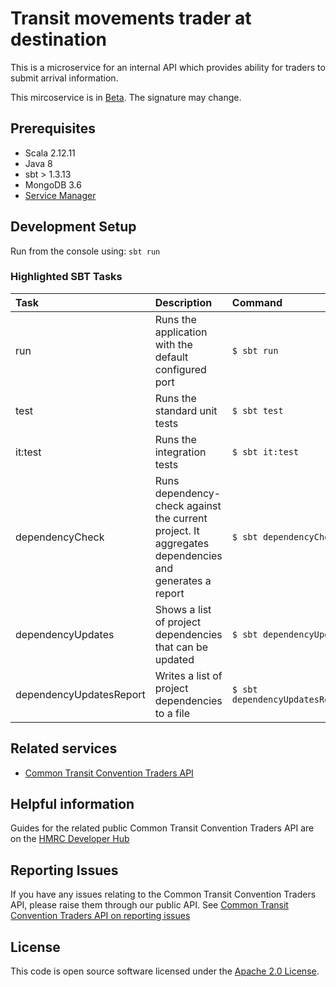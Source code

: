 
# Transit movements trader at destination

This is a microservice for an internal API which provides ability for traders to submit arrival information.

This mircoservice is in [Beta](https://www.gov.uk/help/beta). The signature may change. 

## Prerequisites   

- Scala 2.12.11
- Java 8
- sbt > 1.3.13
- MongoDB 3.6
- [Service Manager](https://github.com/hmrc/service-manager)

## Development Setup

Run from the console using: `sbt run`

### Highlighted SBT Tasks
Task | Description | Command
:-------|:------------|:-----
run | Runs the application with the default configured port | ```$ sbt run```
test | Runs the standard unit tests | ```$ sbt test```
it:test  | Runs the integration tests | ```$ sbt it:test ```
dependencyCheck | Runs dependency-check against the current project. It aggregates dependencies and generates a report | ```$ sbt dependencyCheck```
dependencyUpdates |  Shows a list of project dependencies that can be updated | ```$ sbt dependencyUpdates```
dependencyUpdatesReport | Writes a list of project dependencies to a file | ```$ sbt dependencyUpdatesReport```

## Related services

- [Common Transit Convention Traders API](https://github.com/hmrc/common-transit-convention-traders)

## Helpful information

Guides for the related public Common Transit Convention Traders API are on the [HMRC Developer Hub](https://developer.service.hmrc.gov.uk/api-documentation/docs/using-the-hub)

## Reporting Issues

If you have any issues relating to the Common Transit Convention Traders API, please raise them through our public API. See [Common Transit Convention Traders API on reporting issues](https://github.com/hmrc/common-transit-convention-traders#reporting-issues)

## License

This code is open source software licensed under the [Apache 2.0 License]("http://www.apache.org/licenses/LICENSE-2.0.html").
